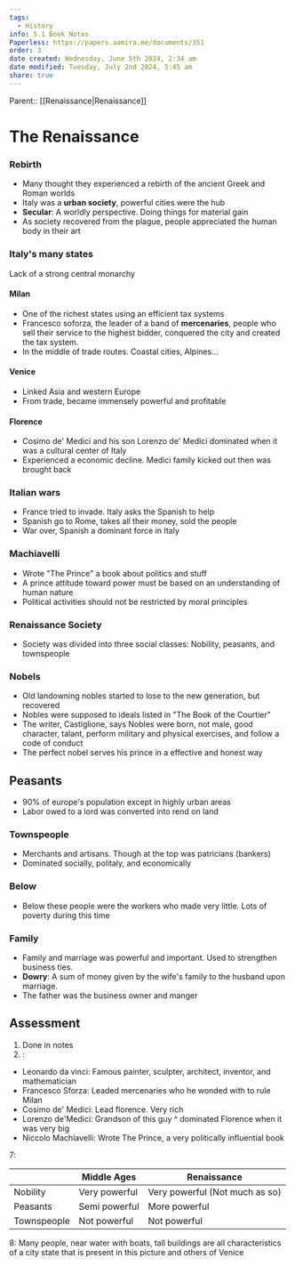```yaml
---
tags:
  - History
info: 5.1 Book Notes
Paperless: https://papers.aamira.me/documents/351
order: 3
date created: Wednesday, June 5th 2024, 2:34 am
date modified: Tuesday, July 2nd 2024, 5:45 am
share: true
---
```

  
Parent:: [[Renaissance|Renaissance]]  
  
# The Renaissance  
  
### Rebirth  
  
- Many thought they experienced a rebirth of the ancient Greek and Roman worlds  
- Italy was a **urban society**, powerful cities were the hub  
- **Secular**: A worldly perspective. Doing things for material gain  
- As society recovered from the plague, people appreciated the human body in their art  
  
### Italy's many states  
  
Lack of a strong central monarchy  
  
#### Milan  
  
- One of the richest states using an efficient tax systems  
- Francesco soforza, the leader of a band of **mercenaries**, people who sell their service to the highest bidder, conquered the city and created the tax system.  
- In the middle of trade routes. Coastal cities, Alpines…  
  
#### Venice  
  
- Linked Asia and western Europe  
- From trade, became immensely powerful and profitable  
  
#### Florence  
  
- Cosimo de' Medici and his son Lorenzo de' Medici dominated when it was a cultural center of Italy  
- Experienced a economic decline. Medici family kicked out then was brought back  
  
### Italian wars  
  
- France tried to invade. Italy asks the Spanish to help  
- Spanish go to Rome, takes all their money, sold the people  
- War over, Spanish a dominant force in Italy  
  
### Machiavelli  
  
- Wrote "The Prince" a book about politics and stuff  
- A prince attitude toward power must be based on an understanding of human nature  
- Political activities should not be restricted by moral principles  
  
### Renaissance Society  
  
- Society was divided into three social classes: Nobility, peasants, and townspeople  
  
### Nobels  
  
- Old landowning nobles started to lose to the new generation, but recovered  
- Nobles were supposed to ideals listed in "The Book of the Courtier"  
- The writer, Castiglione, says Nobles were born, not male, good character, talant, perform military and physical exercises, and follow a code of conduct  
- The perfect nobel serves his prince in a effective and honest way  
  
## Peasants  
  
- 90% of europe's population except in highly urban areas  
- Labor owed to a lord was converted into rend on land  
  
### Townspeople  
  
- Merchants and artisans. Though at the top was patricians (bankers)  
- Dominated socially, politaly, and economically  
  
### Below  
  
- Below these people were the workers who made very little. Lots of poverty during this time  
  
### Family  
  
- Family and marriage was powerful and important. Used to strengthen business ties.  
- **Dowry**: A sum of money given by the wife's family to the husband upon marriage.  
- The father was the business owner and manger  
  
## Assessment  
  
1. Done in notes  
2. :  
  
- Leonardo da vinci: Famous painter, sculpter, architect, inventor, and mathematician  
- Francesco Sforza: Leaded mercenaries who he wonded with to rule Milan  
- Cosimo de' Medici: Lead florence. Very rich  
- Lorenzo de'Medici: Grandson of this guy ^ dominated Florence when it was very big  
- Niccolo Machiavelli: Wrote The Prince, a very politically influential book  
  
7:  
  
|             | Middle Ages   | Renaissance                    |  
| ----------- | ------------- | ------------------------------ |  
| Nobility    | Very powerful | Very powerful (Not much as so) |  
| Peasants    | Semi powerful | More powerful                  |  
| Townspeople | Not powerful  | Not powerful                   |  
  
8: Many people, near water with boats, tall buildings are all characteristics of a city state that is present in this picture and others of Venice  

